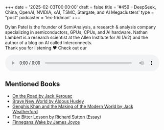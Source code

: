 +++
date = '2025-02-03T00:00:00'
draft = false
title = '#459 – DeepSeek, China, OpenAI, NVIDIA, xAI, TSMC, Stargate, and AI Megaclusters'
type = "post"
podcaster = 'lex-fridman'
+++

Dylan Patel is the founder of SemiAnalysis, a research & analysis company specializing in semiconductors, GPUs, CPUs, and AI hardware. Nathan Lambert is a research scientist at the Allen Institute for AI (Ai2) and the author of a blog on AI called Interconnects.<br />
Thank you for listening ❤ Check out our

<audio controls style="width: 100%; max-width: 800px;">
  <source src="https://media.blubrry.com/takeituneasy/content.blubrry.com/takeituneasy/lex_ai_deepseek_dylan_patel_nathan_lambert.mp3" type="audio/mpeg">
  Your browser does not support the audio element.
</audio>

## Mentioned Books

- [On the Road by Jack Kerouac](https://www.amazon.com/s?k=On+the+Road+by+Jack+Kerouac&tag=podcaststoboo-20)
- [Brave New World by Aldous Huxley](https://www.amazon.com/s?k=Brave+New+World+by+Aldous+Huxley&tag=podcaststoboo-20)
- [Genghis Khan and the Making of the Modern World by Jack Weatherford](https://www.amazon.com/s?k=Genghis+Khan+and+the+Making+of+the+Modern+World+by+Jack+Weatherford&tag=podcaststoboo-20)
- [The Bitter Lesson by Richard Sutton (Essay)](https://www.amazon.com/s?k=The+Bitter+Lesson+by+Richard+Sutton+(Essay)&tag=podcaststoboo-20)
- [Finnegans Wake by James Joyce](https://www.amazon.com/s?k=Finnegans+Wake+by+James+Joyce&tag=podcaststoboo-20)